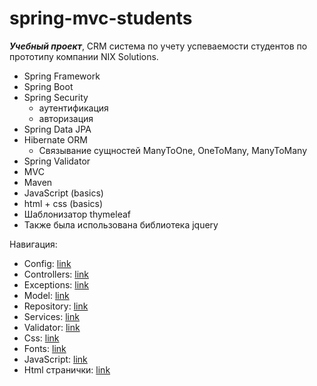# spring-mvc-students
***Учебный проект***, CRM система по учету успеваемости студентов по прототипу компании NIX Solutions.<br>
+ Spring Framework
+ Spring Boot
+ Spring Security
     + аутентификация 
     + авторизация
+ Spring Data JPA 
+ Hibernate ORM
     + Связывание сущностей ManyToOne, OneToMany, ManyToMany 
+ Spring Validator
+ MVC
+ Maven
+ JavaScript (basics)
+ html + css (basics)
+ Шаблонизатор thymeleaf
+ Также была использована библиотека jquery

 Навигация:<br>
* Config: [link](./src/main/java/ru/glavatskikh/config/SecurityConfig.java)<br>
* Controllers: [link](./src/main/java/ru/glavatskikh/controller)<br>
* Exceptions: [link](./src/main/java/ru/glavatskikh/exceptions)<br>
* Model: [link](./src/main/java/ru/glavatskikh/model)<br>
* Repository: [link](./src/main/java/ru/glavatskikh/repository)<br>   
* Services: [link](./src/main/java/ru/glavatskikh/services)<br> 
* Validator: [link](./src/main/java/ru/glavatskikh/validator)<br> 
* Css: [link](./src/main/resources/static/css)<br>
* Fonts: [link](./src/main/resources/static/fonts)<br>
* JavaScript: [link](./src/main/resources/static/js)<br>
* Html странички: [link](./src/main/resources/templates)<br>
 










